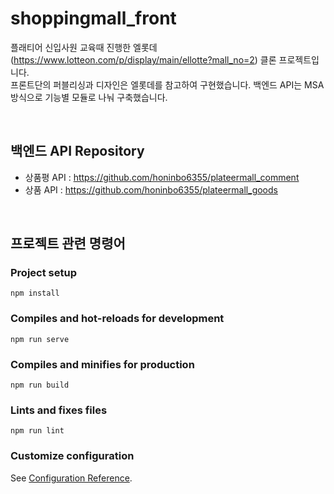 # shoppingmall_front
플래티어 신입사원 교육때 진행한 엘롯데(https://www.lotteon.com/p/display/main/ellotte?mall_no=2) 클론 프로젝트입니다. <br />
프론트단의 퍼블리싱과 디자인은 엘롯데를 참고하여 구현했습니다. 백엔드 API는 MSA 방식으로 기능별 모듈로 나눠 구축했습니다. 

<br />

## 백엔드 API Repository
- 상품평 API : https://github.com/honinbo6355/plateermall_comment
- 상품 API : https://github.com/honinbo6355/plateermall_goods

<br />

## 프로젝트 관련 명령어

### Project setup
```
npm install
```

### Compiles and hot-reloads for development
```
npm run serve
```

### Compiles and minifies for production
```
npm run build
```

### Lints and fixes files
```
npm run lint
```

### Customize configuration
See [Configuration Reference](https://cli.vuejs.org/config/).
